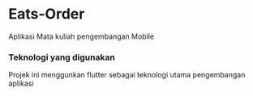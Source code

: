 # Eats-Order
Aplikasi Mata kuliah pengembangan Mobile

### Teknologi yang digunakan
Projek ini menggunkan flutter sebagai teknologi utama pengembangan aplikasi
